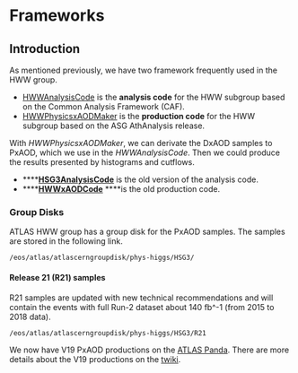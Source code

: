 # Frameworks

## Introduction 

As mentioned previously, we have two framework frequently used in the HWW group. 

* [HWWAnalysisCode](https://gitlab.cern.ch/atlas-physics/higgs/hww/HWWAnalysisCode) is the **analysis code** for the HWW subgroup based on the Common Analysis Framework \(CAF\).
* [HWWPhysicsxAODMaker](https://gitlab.cern.ch/atlas-physics/higgs/hww/HWWPhysicsxAODMaker) is the **production code** for the HWW subgroup based on the ASG AthAnalysis release.

With _HWWPhysicsxAODMaker_, we can derivate the DxAOD samples to PxAOD, which we use in the _HWWAnalysisCode_. Then we could produce the results presented by histograms and cutflows. 

* \*\*\*\*[**HSG3AnalysisCode**](https://svnweb.cern.ch/trac/atlasoff/browser/PhysicsAnalysis/HiggsPhys/HSG3/HSG3AnalysisCode?order=name) is the old version of the analysis code.
* \*\*\*\*[**HWWxAODCode**](https://twiki.cern.ch/twiki/bin/viewauth/AtlasProtected/HWWxAODCode) ****is the old production code.

### Group Disks

ATLAS HWW group has a group disk for the PxAOD samples. The samples are stored in the following link. 

```text
/eos/atlas/atlascerngroupdisk/phys-higgs/HSG3/
```

#### Release 21 \(R21\) samples 

R21 samples are updated with new technical recommendations and will contain the events with full Run-2 dataset about 140 fb^-1 \(from 2015 to 2018 data\). 

```text
/eos/atlas/atlascerngroupdisk/phys-higgs/HSG3/R21
```

We now have V19 PxAOD productions on the [ATLAS Panda](https://bigpanda.cern.ch/tasks/?taskname=group.phys-higgs.*_13TeV.HWW*.*PAOD_2L*.V19*&display_limit=1000&days=200). There are more details about the V19 productions on the [twiki](https://twiki.cern.ch/twiki/bin/viewauth/AtlasProtected/HiggsWW#NEW_PxAOD_V19_production).

